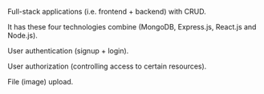 Full-stack applications (i.e. frontend + backend) with CRUD.

It has these four technologies combine (MongoDB, Express.js, React.js and Node.js).

User authentication (signup + login). 

User authorization (controlling access to certain resources).

File (image) upload. 

